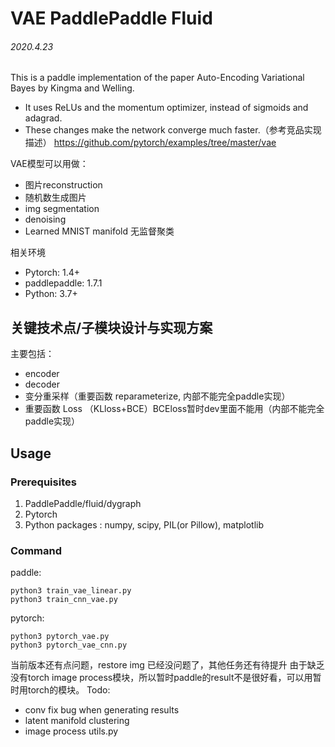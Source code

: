 # VAE PaddlePaddle Fluid 

###### 2020.4.23

This is a paddle implementation of the paper Auto-Encoding Variational Bayes by Kingma and Welling.
 - It uses ReLUs and the momentum optimizer, instead of sigmoids and adagrad. 
 - These changes make the network converge much faster.（参考竞品实现描述）
https://github.com/pytorch/examples/tree/master/vae

VAE模型可以用做：

 - 图片reconstruction 
 - 随机数生成图片 
 - img segmentation
 - denoising
 - Learned MNIST manifold 无监督聚类
 
相关环境

- Pytorch: 1.4+
- paddlepaddle: 1.7.1
- Python: 3.7+
 
  
 ## 关键技术点/子模块设计与实现方案

主要包括：

 - encoder 
 - decoder
 - 变分重采样（重要函数 reparameterize, 内部不能完全paddle实现）
 - 重要函数 Loss （KLloss+BCE）BCEloss暂时dev里面不能用（内部不能完全paddle实现）
 
 ## Usage
### Prerequisites
1. PaddlePaddle/fluid/dygraph
2. Pytorch
2. Python packages : numpy, scipy, PIL(or Pillow), matplotlib

### Command
paddle: 
```
python3 train_vae_linear.py
python3 train_cnn_vae.py
```
pytorch: 
```
python3 pytorch_vae.py
python3 pytorch_vae_cnn.py
```
当前版本还有点问题，restore img 已经没问题了，其他任务还有待提升
由于缺乏没有torch image process模块，所以暂时paddle的result不是很好看，可以用暂时用torch的模块。
Todo:
- conv fix bug when generating results 
- latent manifold clustering
- image process utils.py 
